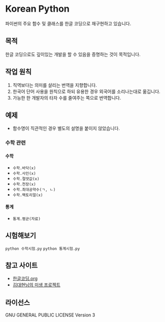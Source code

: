 # Korean Python
파이썬의 주요 함수 및 클래스를 한글 코딩으로 재구현하고 있습니다.

## 목적
한글 코딩으로도 깊이있는 개발을 할 수 있음을 증명하는 것이 목적입니다.

## 작업 원칙
1. 직역보다는 의미를 살리는 번역을 지향합니다.
2. 한국어 단어 사용을 원칙으로 하되 유용한 경우 외국어를 소리나는대로 옮깁니다.
3. 가능한 한 개발자의 타자 수를 줄여주는 쪽으로 번역합니다.

## 예제
* 함수명이 직관적인 경우 별도의 설명을 붙이지 않았습니다.

### 수학 관련

#### 수학
* `수학.바닥(x)`
* `수학.사인(x)`
* `수학.절댓값(x)`
* `수학.천장(x)`
* `수학.최대공약수(ㄱ, ㄴ)`
* `수학.팩토리얼(x)`

#### 통계
* `통계.평균(자료)`

## 시험해보기
`python 수학시험.py`
`python 통계시험.py`

## 참고 사이트
* [한글코딩.org](http://한글코딩.org/)
* [김대현님의 미생 프로젝트](https://github.com/hatemogi/misaeng)

## 라이선스
GNU GENERAL PUBLIC LICENSE Version 3

